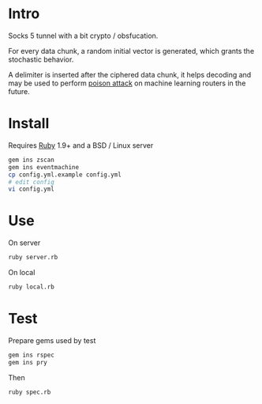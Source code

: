 # Intro

Socks 5 tunnel with a bit crypto / obsfucation.

For every data chunk, a random initial vector is generated, which grants the stochastic behavior.

A delimiter is inserted after the ciphered data chunk, it helps decoding and may be used to perform [poison attack](http://arxiv.org/pdf/1206.6389.pdf) on machine learning routers in the future.

# Install

Requires [Ruby](ruby-lang.org) 1.9+ and a BSD / Linux server

```bash
gem ins zscan
gem ins eventmachine
cp config.yml.example config.yml
# edit config
vi config.yml
```

# Use

On server

```bash
ruby server.rb
```

On local

```bash
ruby local.rb
```

# Test

Prepare gems used by test

```bash
gem ins rspec
gem ins pry
```

Then

```bash
ruby spec.rb
```
